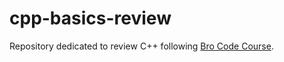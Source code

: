# cpp-basics-review

Repository dedicated to review C++ following [Bro Code Course](https://www.youtube.com/watch?v=-TkoO8Z07hI).
